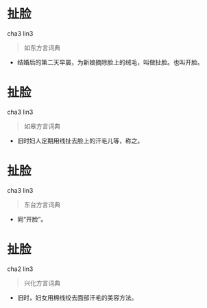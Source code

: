 # 扯脸
cha3 lin3
> 如东方言词典
- 结婚后的第二天早晨，为新娘摘除脸上的绒毛，叫做扯脸。也叫开脸。

# 扯脸
cha3 lin3
> 如皋方言词典
- 旧时妇人定期用线扯去脸上的汗毛儿等，称之。

# 扯脸
cha3 lin3
> 东台方言词典
- 同“开脸”。

# 扯脸
cha2 lin3
> 兴化方言词典
- 旧时，妇女用棉线绞去面部汗毛的美容方法。
